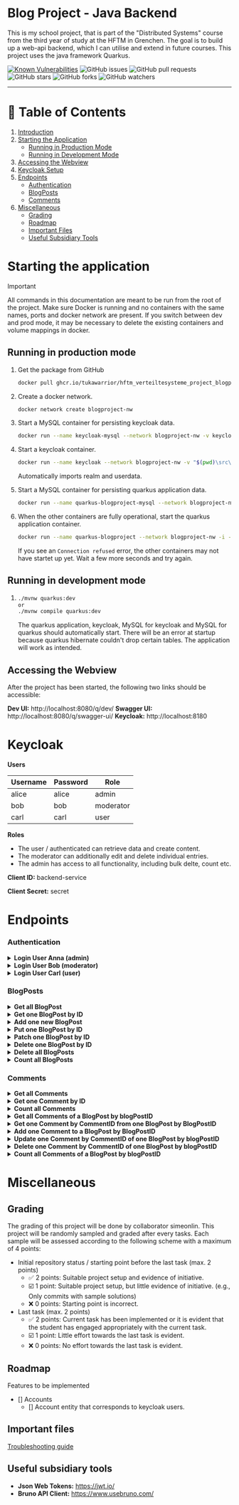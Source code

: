 # Blog Project - Java Backend
This is my school project, that is part of the "Distributed Systems" course from the third year of study at the HFTM in Grenchen.
The goal is to build up a web-api backend, which I can utilise and extend in future courses. 
This project uses the java framework Quarkus.


<!-- [![Build Status](https://github.com/TukaWarrior/hftm_VerteilteSysteme_Project_BlogProject/actions/workflows/WORKFLOW_FILE/badge.svg)](https://github.com/TukaWarrior/hftm_VerteilteSysteme_Project_BlogProject/actions/workflows/WORKFLOW_FILE) -->
<!-- [![codecov](https://codecov.io/gh/TukaWarrior/hftm_VerteilteSysteme_Project_BlogProject/branch/main/graph/badge.svg)](https://codecov.io/gh/TukaWarrior/hftm_VerteilteSysteme_Project_BlogProject) -->
<!-- ![License](https://img.shields.io/github/license/TukaWarrior/hftm_VerteilteSysteme_Project_BlogProject) -->
[![Known Vulnerabilities](https://snyk.io/test/github/TukaWarrior/hftm_VerteilteSysteme_Project_BlogProject/badge.svg)](https://snyk.io/test/github/TukaWarrior/hftm_VerteilteSysteme_Project_BlogProject)
![GitHub issues](https://img.shields.io/github/issues/TukaWarrior/hftm_VerteilteSysteme_Project_BlogProject)
![GitHub pull requests](https://img.shields.io/github/issues-pr/TukaWarrior/hftm_VerteilteSysteme_Project_BlogProject)
![GitHub stars](https://img.shields.io/github/stars/TukaWarrior/hftm_VerteilteSysteme_Project_BlogProject?style=social)
![GitHub forks](https://img.shields.io/github/forks/TukaWarrior/hftm_VerteilteSysteme_Project_BlogProject?style=social)
![GitHub watchers](https://img.shields.io/github/watchers/TukaWarrior/hftm_VerteilteSysteme_Project_BlogProject?style=social)
<!-- ![GitHub release (latest by date)](https://img.shields.io/github/v/release/TukaWarrior/hftm_VerteilteSysteme_Project_BlogProject) -->

<!-- ![GitHub contributors](https://img.shields.io/github/contributors/TukaWarrior/hftm_VerteilteSysteme_Project_BlogProject) -->
<!-- [![Codacy Badge](https://app.codacy.com/project/badge/Grade/REPOSITORY_ID)](https://www.codacy.com/gh/TukaWarrior/hftm_VerteilteSysteme_Project_BlogProject/dashboard?utm_source=github.com&amp;utm_medium=referral&amp;utm_content=TukaWarrior/hftm_VerteilteSysteme_Project_BlogProject&amp;utm_campaign=Badge_Grade) -->
<!-- [![GitHub Pages](https://img.shields.io/badge/GitHub-Pages-blue?logo=github)](https://TukaWarrior.github.io/hftm_VerteilteSysteme_Project_BlogProject) -->

<!-- [![Project Board](https://img.shields.io/badge/Project-Board-blue)](https://github.com/TukaWarrior/hftm_VerteilteSysteme_Project_BlogProject/projects) -->
---

# 📄 Table of Contents

1. [Introduction](#introduction)
2. [Starting the Application](#starting-the-application)
    - [Running in Production Mode](#running-in-production-mode)
    - [Running in Development Mode](#running-in-development-mode)
3. [Accessing the Webview](#accessing-the-webview)
4. [Keycloak Setup](#keycloak)
5. [Endpoints](#endpoints)
    - [Authentication](#authentication)
    - [BlogPosts](#blogposts)
    - [Comments](#comments)
6. [Miscellaneous](#miscellaneous)
    - [Grading](#grading)
    - [Roadmap](#roadmap)
    - [Important Files](#important-files)
    - [Useful Subsidiary Tools](#useful-subsidiary-tools)

# Starting the application
> [!IMPORTANT]  
> All commands in this documentation are meant to be run from the root of the project. 
> Make sure Docker is running and no containers with the same names, ports and docker network are present. 
> If you switch between dev and prod mode, it may be necessary to delete the existing containers and volume mappings in docker. 

## Running in production mode

1. Get the package from GitHub
    ```bash
    docker pull ghcr.io/tukawarrior/hftm_verteiltesysteme_project_blogproject:1.0.0-snapshot
    ```

2. Create a docker network.
    ```bash
    docker network create blogproject-nw
    ```

3. Start a MySQL container for persisting keycloak data. 
    ```bash
    docker run --name keycloak-mysql --network blogproject-nw -v keycloak-db:/var/lib/mysql -e MYSQL_ROOT_PASSWORD=vs4tw -e MYSQL_USER=dbuser -e MYSQL_PASSWORD=dbuser -e MYSQL_DATABASE=keycloakdb -d mysql:8.0
    ```

4. Start a keycloak container. 
    ```bash
    docker run --name keycloak --network blogproject-nw -v "$(pwd)\src\main\resources\keycloak\import:/opt/keycloak/data/import" -v "$(pwd)\src\main\resources\keycloak\export:/opt/keycloak/data/export" -e KEYCLOAK_ADMIN=admin -e KEYCLOAK_ADMIN_PASSWORD=admin -e KC_HTTP_PORT=8180 -e KC_HOSTNAME_URL=http://keycloak:8180 -p 8180:8180 -e KC_DB=mysql -e KC_DB_URL=jdbc:mysql://keycloak-mysql:3306/keycloakdb -e KC_DB_USERNAME=dbuser -e KC_DB_PASSWORD=dbuser -d quay.io/keycloak/keycloak:25.0.5 start-dev --import-realm
    ```
    Automatically imports realm and userdata.

5. Start a MySQL container for persisting quarkus application data. 
    ```bash
    docker run --name quarkus-blogproject-mysql --network blogproject-nw -v blogproject-db:/var/lib/mysql -p 3306:3306 -e MYSQL_ROOT_PASSWORD=vs4tw -e MYSQL_USER=dbuser -e MYSQL_PASSWORD=dbuser -e MYSQL_DATABASE=blogprojectdb -d mysql:8.0
    ```

6. When the other containers are fully operational, start the quarkus application container. 
    ```bash
    docker run --name quarkus-blogproject --network blogproject-nw -i --rm -p 8080:8080 lucab/ch.hftm/blogproject:1.0.0-SNAPSHOT
    ```
    If you see an `Connection refused` error, the other containers may not have startet up yet. Wait a few more seconds and try again. 

## Running in development mode
1. 
    ```bash
    ./mvnw quarkus:dev
    or 
    ./mvnw compile quarkus:dev
    ```
    The quarkus application, keycloak, MySQL for keycloak and MySQL for quarkus should automatically start.
    There will be an error at startup because quarkus hibernate couldn't drop certain tables. The application will work as intended. 


## Accessing the Webview
After the project has been started, the following two links should be accessible:

**Dev UI:**         http://localhost:8080/q/dev/
**Swagger UI:**     http://localhost:8080/q/swagger-ui/
**Keycloak:**       http://localhost:8180

# Keycloak

**Users**

| Username | Password | Role     |
|----------|----------|----------|
| alice    | alice    | admin    |
| bob      | bob      | moderator|
| carl     | carl     | user     |

**Roles**
- The user / authenticated can retrieve data and create content.
- The moderator can additionally edit and delete individual entries.
- The admin has access to all functionality, including bulk delte, count etc. 

**Client ID:** backend-service

**Client Secret:** secret

# Endpoints

### Authentication

<details>
<summary><b>Login User Anna (admin)</b></summary>

- **Type:** `GET`
- **Path:** `http://keycloak:8180/realms/blogproject/protocol/openid-connect/token`
- **Constraints:** `OAuth 2.0`, `username alice`, `password alice`, `client-id backend-service`, `client-secret secret` 
- **Response types:** `200 OK`, `404 NOT_FOUND`, `500 INTERNAL_SERVER_ERROR`
- **Example response body:**
    ```json
    {
        "access_token": "eyJhb...",
        "expires_in": 1500,
        "refresh_expires_in": 1800,
        "refresh_token": "eyJhb...",
        "token_type": "Bearer",
        "not-before-policy": 0,
        "session_state": "a456512e-554e-4ae1-8dbc-2ab4f1e55131",
        "scope": "email profile"
    }
    ```
- **Example request with HTTPie CLI:**
    ```sh
    http -f POST http://keycloak:8180/realms/blogproject/protocol/openid-connect/token \
    grant_type=password \
    client_id=backend-service \
    client_secret=secret \
    username=alice \
    password=alice
    ```
> [!Note]  
> If application is run unsing dev mode, use http://localhost:8180...

</details>

<details>
<summary><b>Login User Bob (moderator)</b></summary>

- **Type:** `GET`
- **Path:** `http://keycloak:8180/realms/blogproject/protocol/openid-connect/token`
- **Constraints:** `OAuth 2.0`, `username bob`, `password bob`, `client-id backend-service`, `client-secret secret` 
- **Response types:** `200 OK`, `404 NOT_FOUND`, `500 INTERNAL_SERVER_ERROR`
- **Example response body:**
    ```json
    {
        "access_token": "eyJhb...",
        "expires_in": 1500,
        "refresh_expires_in": 1800,
        "refresh_token": "eyJhb...",
        "token_type": "Bearer",
        "not-before-policy": 0,
        "session_state": "a456512e-554e-4ae1-8dbc-2ab4f1e55131",
        "scope": "email profile"
    }
    ```
- **Example request with HTTPie CLI:**
    ```sh
    http -f POST http://keycloak:8180/realms/blogproject/protocol/openid-connect/token \
    grant_type=password \
    client_id=backend-service \
    client_secret=secret \
    username=bob \
    password=bob
    ```
> [!Note]  
> If application is run unsing dev mode, use http://localhost:8180...
</details>

<details>
<summary><b>Login User Carl (user)</b></summary>

- **Type:** `GET`
- **Path:** `http://keycloak:8180/realms/blogproject/protocol/openid-connect/token`
- **Constraints:** `OAuth 2.0`, `username carl`, `password carl`, `client-id backend-service`, `client-secret secret` 
- **Response types:** `200 OK`, `404 NOT_FOUND`, `500 INTERNAL_SERVER_ERROR`
- **Example response body:**
    ```json
    {
        "access_token": "eyJhb...",
        "expires_in": 1500,
        "refresh_expires_in": 1800,
        "refresh_token": "eyJhb...",
        "token_type": "Bearer",
        "not-before-policy": 0,
        "session_state": "a456512e-554e-4ae1-8dbc-2ab4f1e55131",
        "scope": "email profile"
    }
    ```
- **Example request with HTTPie CLI:**
    ```sh
    http -f POST http://keycloak:8180/realms/blogproject/protocol/openid-connect/token \
    grant_type=password \
    client_id=backend-service \
    client_secret=secret \
    username=carl \
    password=carl
    ```
> [!Note]  
> If application is run unsing dev mode, use http://localhost:8180...
</details>

### BlogPosts

<details>
<summary><b>Get all BlogPost</b></summary>

- **Type:** `GET`
- **Path:** `host:port/blogpost`
- **Constraints:** `Authenticated`
- **Response types:** `200 OK`, `500 INTERNAL_SERVER_ERROR`
- **Example response body:**
    ```json
    [
        {
            "blogPostID": 1,
            "comments": [
            {
                "blogPostID": 1,
                "commentID": 1,
                "content": "This is a new comment",
                "createdAt": "2024-09-18T17:41:59Z",
                "creator": "alice"
            }
            ],
            "createdAt": "2024-09-18T17:36:26Z",
            "creator": "alice",
            "lastChangedAt": "2024-09-18T17:37:19Z",
            "title": "Bruno replaced this content"
        },
        {
            "blogPostID": 2,
            "createdAt": "2024-09-18T17:36:27Z",
            "creator": "alice",
            "lastChangedAt": "2024-09-18T17:37:37Z",
            "title": "Bruno replaced this content"
        }
    ]
    ```
- **Example request with HTTPie CLI:**
    ```sh
    http GET :8080/blogpost searchString=="keyword" page==1 Authorization:"Bearer <your_token>"
    ```
</details>

<details>
<summary><b>Get one BlogPost by ID</b></summary>

- **Type:** `GET`
- **Path:** `host:port/blogpost/{blogPostID}`
- **Constraints:** `Authenticated`
- **Response types:** `200 OK`, `404 NOT FOUND`, `500 INTERNAL_SERVER_ERROR`
- **Example response body:**
    ```json
    {
    "blogPostID": 30,
    "comments": [
        {
        "blogPostID": 30,
        "commentID": 1,
        "content": "This is a new comment",
        "createdAt": "2024-09-18T17:41:59Z",
        "creator": "alice"
        }
    ],
    "createdAt": "2024-09-18T17:36:26Z",
    "creator": "alice",
    "lastChangedAt": "2024-09-18T17:37:19Z",
    "title": "Bruno replaced this content"
    }
    ```
- **Example request with HTTPie CLI:**
    ```sh
    http GET :8080/blogpost/1 Authorization:"Bearer <your_token>"
    ```
</details>

<details>
<summary><b>Add one new BlogPost</b></summary>

- **Type:** `POST`
- **Path:** `host:port/blogpost`
- **Constraints:** `Authenticated`
- **Response types:** `201 CREATED`, `500 INTERNAL_SERVER_ERROR`
- **Example request with HTTPie CLI:**
    ```sh
    http POST :8080/blogpost \
        title="New Blog Title" \
        content="This is the content of the new blog post" \
        Authorization:"Bearer <your_token>"
    ```
</details>

<details>
<summary><b>Put one BlogPost by ID</b></summary>

- **Type:** `PUT`
- **Path:** `host:port/blogpost/{blogPostID}`
- **Constraints:** `moderator`, `admin`
- **Response types:** `200 OK` `404 NOT_FOUND` `500 INTERNAL_SERVER_ERROR`
- **Example request with HTTPie CLI:**
    ```sh
    http PUT :8080/blogpost/1 \
        title="Updated Blog Title" \
        content="Updated content of the blog post" \
        Authorization:"Bearer <your_token>"
    ```
</details>

<details>
<summary><b>Patch one BlogPost by ID</b></summary>

- **Type:** `PATCH`
- **Path:** `host:port/blogpost/{blogPostID}`
- **Constraints:** `moderator`, `admin`
- **Response types:** `200 OK`, `404 NOT FOUND`, `500 INTERNAL_SERVER_ERROR`
- **Example request with HTTPie CLI:**
    ```sh
    http PATCH :8080/blogpost/1 \
        title="Partially Updated Blog Title" \
        Authorization:"Bearer <your_token>"
    ```
</details>

<details>
<summary><b>Delete one BlogPost by ID</b></summary>

- **Type:** `DELETE`
- **Path:** `host:port/blogpost/{blogPostID}`
- **Constraints:** `moderator`, `admin`
- **Response types:** `200 OK`, `404 NOT FOUND`, `500 INTERNAL_SERVER_ERROR`
- **Example request with HTTPie CLI:**
    ```sh
    http DELETE :8080/blogpost/1 Authorization:"Bearer <your_token>"
    ```
</details>

<details>
<summary><b>Delete all BlogPosts</b></summary>

- **Type:** `GET`
- **Path:** `host:port/blogpost`
- **Constraints:** `admin`
- **Response types:** `200 OK`, `404 NOT FOUND`, `500 INTERNAL_SERVER_ERROR`
- **Example request with HTTPie CLI:**
    ```sh
    http DELETE :8080/blogpost Authorization:"Bearer <your_token>"
    ```
</details>

<details>
<summary><b>Count all BlogPosts</b></summary>

- **Type:** `GET`
- **Path:** `host:port/blogpost/count`
- **Constraints:** `admin`
- **Response types:** `200 OK`, `500 INTERNAL_SERVER_ERROR`
- **Example response body:**
    ```json
    1
    ```
- **Example request with HTTPie CLI:**
    ```sh
    http GET :8080/blogpost/count Authorization:"Bearer <your_token>"
    ```
</details>

### Comments

<details>
<summary><b>Get all Comments</b></summary>

- **Type:** `GET`
- **Path:** `host:port/comment`
- **Constraints:** `Authenticated`
- **Response types:** `200 OK`, `500 INTERNAL_SERVER_ERROR`
- **Example response body:**
    ```json
    [
        {
            "blogPostID": 1,
            "commentID": 1,
            "content": "This is a new comment",
            "createdAt": "2024-09-18T17:41:59Z",
            "creator": "alice"
        },
        {
            "blogPostID": 2,
            "commentID": 2,
            "content": "This is a new comment",
            "createdAt": "2024-09-18T17:54:53Z",
            "creator": "alice"
        }
    ]
    ```
- **Example request with HTTPie CLI:**
    ```sh
    http -v GET :8080/comment searchString=="some search term" page==1 Authorization:"Bearer <your_token>"
    ```
</details>

<details>
<summary><b>Get one Comment by ID</b></summary>

- **Type:** `GET`
- **Path:** `host:port/comment`
- **Constraints:** `Authenticated`
- **Response types:** `200 OK`, `404 NOT_FOUND`, `500 INTERNAL_SERVER_ERROR`
- **Example response body:**
    ```json
    {
    "blogPostID": 1,
    "commentID": 1,
    "content": "This is a new comment",
    "createdAt": "2024-09-18T17:54:53Z",
    "creator": "alice"
    }
    ```
- **Example request with HTTPie CLI:**
    ```sh
    http -v GET :8080/comment/1 Authorization:"Bearer <your_token>"
    ```
</details>

<details>
<summary><b>Count all Comments</b></summary>

- **Type:** `GET`
- **Path:** `host:port/comment/count`
- **Constraints:** `admin`
- **Response types:** `200 OK`, `500 INTERNAL_SERVER_ERROR`
- **Example response body:**
    ```json
    1
    ```
- **Example request with HTTPie CLI:**
    ```sh
    http -v GET :8080/comment/count Authorization:"Bearer <your_token>"
    ```
</details>

<details>
<summary><b>Get all Comments of a BlogPost by blogPostID</b></summary>

- **Type:** `GET`
- **Path:** `host:port/blogpost/{blogPostID}/comment`
- **Constraints:** `Authenticated`
- **Response types:** `200 OK`, `404 NOT_FOUND`, `500 INTERNAL_SERVER_ERROR`
- **Example response body:**
    ```json
    [
        {
            "blogPostID": 30,
            "commentID": 1,
            "content": "This is a new comment",
            "createdAt": "2024-09-18T17:41:59Z",
            "creator": "alice"
        },
        {
            "blogPostID": 30,
            "commentID": 2,
            "content": "This is a new comment",
            "createdAt": "2024-09-18T17:49:33Z",
            "creator": "alice"
        }
    ]
    ```
- **Example request with HTTPie CLI:**
    ```sh
    http GET :8080/blogpost/1/comment Authorization:"Bearer <your_token>"
    ```
</details>

<details>
<summary><b>Get one Comment by CommentID from one BlogPost by BlogPostID</b></summary>

- **Type:** `GET`
- **Path:** `host:port/blogpost/{blogPostID}/comment/{commentID}`
- **Constraints:** `Authenticated`
- **Response types:** `200 OK` `404 NOT_FOUND` `500 INTERNAL_SERVER_ERROR`
- **Example response body:**
    ```json
    {
    "blogPostID": 30,
    "commentID": 1,
    "content": "This is a new comment",
    "createdAt": "2024-09-18T17:41:59Z",
    "creator": "alice"
    }
    ```
- **Example request with HTTPie CLI:**
    ```sh
    http GET :8080/blogpost/1/comment/2 Authorization:"Bearer <your_token>"
    ```
</details>

<details>
<summary><b>Add one Comment to a BlogPost by BlogPostID</b></summary>

- **Type:** `POST`
- **Path:** `host:port/blogpost/{blogPostID}/comment`
- **Constraints:** `Authenticated`
- **Response types:** `201 CREATED`, `404 NOT_FOUND`, `500 INTERNAL_SERVER_ERROR`
- **Example request with HTTPie CLI:**
    ```sh
    http POST :8080/blogpost/1/comment \
        content="This is a new comment" \
        Authorization:"Bearer <your_token>"
    ```
</details>

<details>
<summary><b>Update one Comment by CommentID of one BlogPost by blogPostID</b></summary>

- **Type:** `PUT`
- **Path:** `host:port/blogpost/{blogPostID}/comment`
- **Constraints:** `moderator`, `admin`
- **Response types:** `201 CREATED`, `404 NOT_FOUND`, `500 INTERNAL_SERVER_ERROR`
- **Example request with HTTPie CLI:**
    ```sh
    http PUT :8080/blogpost/1/comment/2 \
        content="Updated comment content" \
        Authorization:"Bearer <your_token>"
    ```
</details>

<details>
<summary><b>Delete one Comment by CommentID of one BlogPost by blogPostID</b></summary>

- **Type:** `DELETE`
- **Path:** `host:port/blogpost/{blogPostID}/comment`
- **Constraints:** `moderator`, `admin`
- **Response types:** `200 OK`, `404 NOT_FOUND`, `500 INTERNAL_SERVER_ERROR`
- **Example request with HTTPie CLI:**
    ```sh
    http DELETE :8080/blogpost/1/comment/2 Authorization:"Bearer <your_token>"
    ```
</details>

<details>
<summary><b>Count all Comments of a BlogPost by blogPostID</b></summary>

- **Type:** `GET`
- **Path:** `host:port/blogpost/{blogPostID}/comment/count`
- **Constraints:** `moderator`, `admin`
- **Response types:** `200 OK`, `404 NOT_FOUND`, `500 INTERNAL_SERVER_ERROR`
- **Example response body:**
    ```json
    1
    ```
- **Request with HTTPie CLI:**
    ```sh
    http GET :8080/blogpost/1/comment/count Authorization:"Bearer <your_token>"
    ```
</details>

# Miscellaneous
## Grading
The grading of this project will be done by collaborator simeonlin.
This project will be randomly sampled and graded after every tasks.
Each sample will be assessed according to the following scheme with a maximum of 4 points:
* Initial repository status / starting point before the last task (max. 2 points)
    * ✅ 2 points: Suitable project setup and evidence of initiative.
    * ☑️ 1 point: Suitable project setup, but little evidence of initiative. (e.g., Only commits with sample solutions)
    * ❌ 0 points: Starting point is incorrect.
* Last task (max. 2 points)
    * ✅ 2 points: Current task has been implemented or it is evident that the student has engaged appropriately with the current task.
    * ☑️ 1 point: Little effort towards the last task is evident.
    * ❌ 0 points: No effort towards the last task is evident.

## Roadmap
Features to be implemented
- [] Accounts
    - [] Account entity that corresponds to keycloak users.

## Important files

[Troubleshooting guide](./markdown/troubleshooting-guide.md)

## Useful subsidiary tools
- **Json Web Tokens:**    https://jwt.io/
- **Bruno API Client:**    https://www.usebruno.com/
